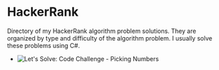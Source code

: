 # HackerRank
Directory of my HackerRank algorithm problem solutions. They are organized by type and difficulty of the algorithm problem. I usually solve these problems using C#.

- ![Let's Solve: Code Challenge - Picking Numbers](https://dev.to/ryhenness/lets-solve-code-challenge---picking-numbers-a32)
